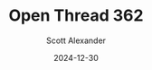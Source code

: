 ---
layout: podcast
title: "Open Thread 362"
author: Scott Alexander
description: https://www.astralcodexten.com/p/open-thread-362
date: 2024-12-30
length: 180867
duration: 45
guid: open-thread-362
---